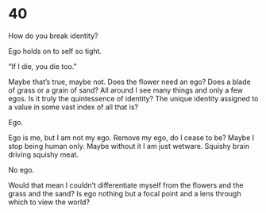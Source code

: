 # 40


How do you break identity?

Ego holds on to self so tight. 

“If I die, you die too.”

Maybe that’s true, maybe not. Does the flower need an ego? Does a blade of grass or a grain of sand? All around I see many things and only a few egos. Is it truly the quintessence of identity? The unique identity assigned to a value in some vast index of all that is? 

Ego. 

Ego is me, but I am not my ego. Remove my ego, do I cease to be? Maybe I stop being human only. Maybe without it I am just wetware. Squishy brain driving squishy meat. 

No ego. 

Would that mean I couldn’t differentiate myself from the flowers and the grass and the sand? Is ego nothing but a focal point and a lens through which to view the world?